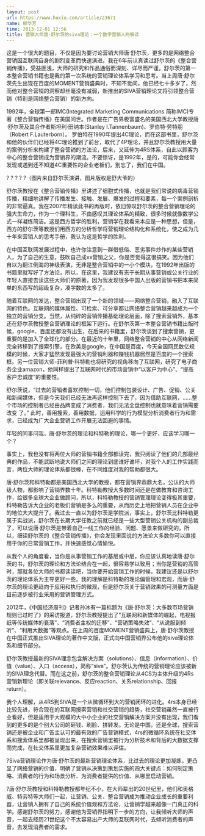 ```yaml
---
layout: post
url: https://www.huxiu.com/article/23671
name: 柳华芳
time: 2013-12-01 12:56
title: 营销大师唐·舒尔茨的siva理论：一个数字营销人的解读
---
```

这是一个很大的题目，不仅是因为要讨论营销大师唐·舒尔茨，更多的是网络整合营销因互联网自身的剧烈变革而快速演进。我在6年前认真读过舒尔茨的《整合营销传播》，受益匪浅，大师的研究和作品通俗而深刻、详尽而严谨，舒尔茨的第一本整合营销书籍也是我的第一次系统的营销理论体系学习和思考。当上周唐·舒尔茨先生出现在百度的MOMENT营销盛典时，不知不觉间，他已经七十多岁了，然而他对整合营销的洞察却丝毫没有减弱，新推出的SIVA营销理论又将引领整合营销（特别是网络整合营销）的新方向。

1992年，全球第一部IMC(Integrated Marketing Communications 简称IMC)专著《整合营销传播》在美国问世。作者是在广告界极富盛名的美国西北大学教授唐·舒尔茨及其合作者斯坦利·田纳本(Stanley I.Tannenbaum)、罗伯特·劳特朋（Robert F.Lauterborn）。 罗伯特在1990年提出4C理论，而在这部书里，舒尔茨和他的伙伴们已经将4C理论推到了前台，取代了4P理论，并且舒尔茨教授用大量的案例分析来构建了整合营销的方法论，后来，又延伸为4RS体系，自此以顾客为中心的整合营销成为营销界的潮流。不要惊讶，是1992年，是的，可能你会经常发现或遇到还不知道4C重要性的企业老板们，别忘了，我们在中国。

? ? ? ? ?（图片来自舒尔茨演讲，图片版权是舒大爷的）

舒尔茨教授在《整合营销传播》里讲述了细胞式传播，也就是我们常说的病毒营销传播，精细地讲解了传播发生、接触、发展、爆发的过程和要素，每一个案例剖析的非常逼真。我在2007年精读此书的再版时，依旧惊叹舒尔茨的整合营销理论的强大生命力，作为一个理科生，不由感叹其理论体系的精致，很多时候就像数学公式一样凝练简洁。这是西方哲学的胜利，营销学在我看来本应是一种思想，但是，西方的舒尔茨等教授们用西方的分析哲学将营销理论结构化和系统化，使之成为几十年来营销人的思考手册，我认为这是哲学的胜利。

在中国互联网发展过程中，也许你注意到一群借低俗、恶劣事件炒作的某些营销人，为了自己的生意，鼓吹自己成xx营销之父，你是否觉得这很搞笑。因为他们自以为翻江倒海的神级表演，无非是整合营销中的一小个模块，在1992年出版的书籍里就写好了方法论，所以，在这里，我建议有志于长期从事营销或公关行业的年轻人直接去读这些大师们的原著，因为我发现很多中国人出版的营销书把本来简单的东西写的超级复杂，凑字数的太多了。

随着互联网的发达，整合营销出现了一个新的领域——网络整合营销，融入了互联网的特色。互联网的媒体属性、可检索、可分享都让网络整合营销越来越成为一个独立的营销分支。当然，从纯碎的营销传播基础理论层面，除了搜索营销外，基本还在舒尔茨教授整合营销理论的框架下运行。在舒尔茨第一本整合营销书籍出版时候，google、百度还都没有出生，在后来的书籍里，舒尔茨谈到了搜索营销，更重要的是加入了全球化的部分。在最近的十年里，网络整合营销的中心从网络新闻完全转移到了搜索引擎，在欧美是google，在中国是百度，今天全国网民数亿规模的时候，大家才猛然发现最强大的营销利器和赚钱机器居然是百度的一个搜索框。另一位营销大师-菲利普·科特勒也将研究的视角移向了互联网，研究了电子商务企业amazon，他同样提出了互联网时代的市场营销中“以客户为中心”、“提高客户忠诚度”的重要性。

舒尔茨说，“过去的营销者喜欢控制一切，他们控制包装设计、广告、促销、公关和新闻媒体，但是今天我们已经无法再这样控制下去了，因为借助互联网，......整个市场的控制者已经由品牌变成了消费者，我们无法全盘控制也就意味着营销需要改变 了。” 此时，善用搜索，善用数据，运用科学的行为模型分析消费者行为和需求，已经成为广大企业营销工作开展无法回避的事情。

年轻的同事问我，唐·舒尔茨的理论和科特勒的理论，哪一个更好，应该学习哪一个？

事实上，我也没有将两位大师的营销书籍全部都读完，我只阅读了他们的几部最经典的作品，不能武断地说大师们之间的理论到底谁好谁坏，对我个人的工作实践而言，两位大师的理论体系都很棒，在不同维度对我的帮助都很大。

唐·舒尔茨和科特勒都是美国西北大学的教授，都在营销界鼎鼎大名，公认的大师级人物，都影响了营销界数十年。科特勒教授大多数时间还是在做教育和咨询工作，给很多全球大企业做顾问，所以，科特勒教授的营销管理理论变得极其重要，科特勒告诉大企业的老板们营销是多么的重要，从而历史上地把营销人员在企业中的地位大大提升了。我过去一直以为舒尔茨是学院派，事实上，舒尔茨比科特勒更属于实战派，舒尔茨在长期大学任教之前就已经是一些大型营销公关机构的副总裁了，可以说唐·舒尔茨是带着自己一线工作的经验、问题、愿景来做研究的，所以，细读舒尔茨的《整合营销传播》，你会发现里面说的方法论大多数你可以直接用于你的日常营销工作，并快速感觉心情愉悦。

从我个人的角度看，当你是从事营销工作的基层或中层，你应该认真地读唐·舒尔茨的书，舒尔茨的理论和方法论结合在一起，很容易学以致用；当你是营销的高管时，那就各位大师的书都读读吧，当你要开始营销工作的时候，我建议还是以舒尔茨的理论体系为主导更好一些。我的理解是科特勒的理论偏管理和宏观，而唐·舒尔茨的理论更趋向于应用和执行的微观，但是舒尔茨关于营销效果的可测量方面是目前逐步被行业采用的营销管理方式。

2012年，《中国经济周刊》记者孙冰有一篇标题为《唐·舒尔茨：大多数市场营销规则已过时了》的采访报道，舒尔茨教授提出了“互联网和新媒体的崛起，电视报纸等传统媒体的衰落”、“消费者主权的迁移”、“营销策略失效”、“从说服到倾听”、“利用大数据”等观点。在上周的百度MOMENT营销盛典上，唐·舒尔茨教授在中国正式推出SIVA理论的著作中文版，正式向中国营销界公布他的siva理论体系和细节部分。

舒尔茨教授最新的SIVA理念包含解决方案（solutions）、信息（information）、价值（value）、入口（access），简称“siva”。舒尔茨认为传统的营销理论应该被新的SIVA理念代替。而在这之前，舒尔茨的整合营销理论从4CS为主体升级的4Rs营销新理论（即关联relevance、反应reaction、关系relationship、回报return）。

我个人理解，从4RS到SIVA是一个从微循环到大的营销闭环的进化。4rs本身已经比较先进，符合现在的互联网搜索营销和社交营销的趋势，社交营销虽然一直被行业看好，但是适用于大规模的大中小企业的社交营销解决方案并没有出现，我们看到的更多的是个别大公司的砸钱、刷脸、拼转发。无论是中国，还是全球，搜索营销还是被企业和广告主认可的最有效的广告营销模式，4rs的微循环系统在社交体系和搜索体系里都被呈现出来，在搜索营销里被行为分析技术和背后的大数据支撑而完成，在社交体系里更加复杂营销效果难以评估。

?Siva营销理论作为唐·舒尔茨的最新营销理论体系，比过去的理论更加凝练，更凸显了网络营销的价值，明确了营销从决策到策划实施的四大关键点：如何制定策略、消费者的行为和场景分析、为消费者提供的价值、从哪里启动营销。

?唐·舒尔茨教授和科特勒教授都年纪不小，在大师辈出的20世纪里，他们和奥格威、特劳特等大师们一起，让营销、公关、整合营销成为推动企业成长的重要利器，让营销人拥有了自己的系统价值观和方法论，让营销学越来越像一门真正的科学。感谢舒尔茨的努力，感谢他为营销界指明下一步的方向，让我倾听大师的声音，一起去经历21世纪这个不太容易出产大师的互联网时代，去倾听消费者的声音，去发现消费者的需求。

